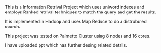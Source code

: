 This is a Information Retrival Project which uses uniword indexes and employs Ranked retrival techniques to match the query and get the results.

It is implemented in Hadoop and uses Map Reduce to do a distrubuted search.

This project was tested on Palmetto Cluster using 8 nodes and 16 cores.

I have uploaded ppt which has further desing related details.
